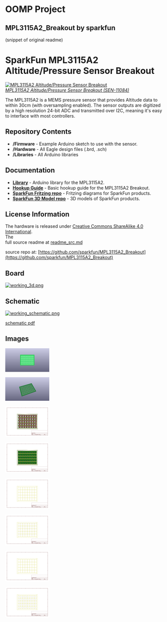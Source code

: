 # OOMP Project  
## MPL3115A2_Breakout  by sparkfun  
  
(snippet of original readme)  
  
SparkFun MPL3115A2 Altitude/Pressure Sensor Breakout  
====================================================  
  
[![MPL3115A2 Altitude/Pressure Sensor Breakout](https://dlnmh9ip6v2uc.cloudfront.net/images/products/1/1/0/8/4/11084-01_medium.jpg)    
*MPL3115A2 Altitude/Pressure Sensor Breakout (SEN-11084)*](https://www.sparkfun.com/products/11084)  
  
The MPL3115A2 is a MEMS pressure sensor that provides Altitude data to within 30cm (with oversampling enabled). The sensor outputs are digitized by a high resolution 24-bit ADC and transmitted over I2C, meaning it's easy to interface with most controllers.  
  
Repository Contents  
-------------------  
* **/Firmware** - Example Arduino sketch to use with the sensor.  
* **/Hardware** - All Eagle design files (.brd, .sch)  
* **/Libraries** - All Arduino libraries  
  
Documentation  
--------------  
* **[Library](https://github.com/sparkfun/SparkFun_MPL3115A2_Breakout_Arduino_Library)** - Arduino library for the MPL3115A2.  
* **[Hookup Guide](https://learn.sparkfun.com/tutorials/mpl3115a2-pressure-sensor-hookup-guide)** - Basic hookup guide for the MPL3115A2 Breakout.  
* **[SparkFun Fritzing repo](https://github.com/sparkfun/Fritzing_Parts)** - Fritzing diagrams for SparkFun products.  
* **[SparkFun 3D Model repo](https://github.com/sparkfun/3D_Models)** - 3D models of SparkFun products.   
  
License Information  
-------------------  
The hardware is released under [Creative Commons ShareAlike 4.0 International](https://creativecommons.org/licenses/by-sa/4.0/).  
The   
  full source readme at [readme_src.md](readme_src.md)  
  
source repo at: [https://github.com/sparkfun/MPL3115A2_Breakout](https://github.com/sparkfun/MPL3115A2_Breakout)  
## Board  
  
[![working_3d.png](working_3d_600.png)](working_3d.png)  
## Schematic  
  
[![working_schematic.png](working_schematic_600.png)](working_schematic.png)  
  
[schematic pdf](working_schematic.pdf)  
## Images  
  
[![working_3D_bottom.png](working_3D_bottom_140.png)](working_3D_bottom.png)  
  
[![working_3D_top.png](working_3D_top_140.png)](working_3D_top.png)  
  
[![working_assembly_page_01.png](working_assembly_page_01_140.png)](working_assembly_page_01.png)  
  
[![working_assembly_page_02.png](working_assembly_page_02_140.png)](working_assembly_page_02.png)  
  
[![working_assembly_page_03.png](working_assembly_page_03_140.png)](working_assembly_page_03.png)  
  
[![working_assembly_page_04.png](working_assembly_page_04_140.png)](working_assembly_page_04.png)  
  
[![working_assembly_page_05.png](working_assembly_page_05_140.png)](working_assembly_page_05.png)  
  
[![working_assembly_page_06.png](working_assembly_page_06_140.png)](working_assembly_page_06.png)  
